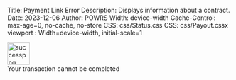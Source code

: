 Title: Payment Link Error
Description: Displays information about a contract.
Date: 2023-12-06
Author: POWRS
Width: device-width
Cache-Control: max-age=0, no-cache, no-store
CSS: css/Status.css
CSS: css/Payout.cssx
viewport : Width=device-width, initial-scale=1

<main class="border-radius">
<meta name="viewport" content="width=device-width, initial-scale=1" />
<div class="container">
        <div class="messageContainer messageContainer_width">
            <div class="imageContainer">
                <img src="../resources/error_red.png" alt="successpng" width="50" />
            </div>
            <div class="welcomeLbl textHeader">
                <span>Your transaction cannot be completed</span>
            </div>
        </div>
    </div>
</main>